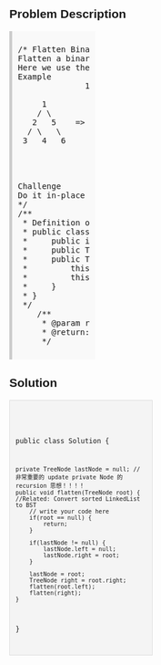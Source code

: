 <style>
  body { font-family: Arial, sans-serif; }
  .container { max-width: 50%; margin: auto; padding: 20px; }
  .comment-block { max-width: 50%; background-color: #f9f9f9; padding: 10px; border-left: 5px solid #ccc; }
  .code-block { background-color: #f4f4f4; padding: 10px; border: 1px solid #ddd; }
</style>

<div class='container'>
<h2>Problem Description</h2>
<div class='comment-block'>
<pre>
/* Flatten Binary Tree to Linked List 
Flatten a binary tree to a fake "linked list" in pre-order traversal.
Here we use the right pointer in TreeNode as the next pointer in ListNode.
Example
              1
               \
     1          2
    / \          \
   2   5    =>    3
  / \   \          \
 3   4   6          4
                     \
                      5
                       \
                        6
Challenge 
Do it in-place without any extra memory.
*/
/**
 * Definition of TreeNode:
 * public class TreeNode {
 *     public int val;
 *     public TreeNode left, right;
 *     public TreeNode(int val) {
 *         this.val = val;
 *         this.left = this.right = null;
 *     }
 * }
 */
    /**
     * @param root: a TreeNode, the root of the binary tree
     * @return: nothing
     */
</pre>
</div>

<h2>Solution</h2>
<div class='code-block'>
<pre><code class='language-java'>

public class Solution {
     
    private TreeNode lastNode = null; // 非常重要的 update private Node 的 recursion 思想！！！！ 
    public void flatten(TreeNode root) { //Related: Convert sorted LinkedList to BST
        // write your code here
        if(root == null) {
            return;
        }
        
        if(lastNode != null) {
            lastNode.left = null;
            lastNode.right = root;
        }
        
        lastNode = root;
        TreeNode right = root.right;
        flatten(root.left);
        flatten(right);
    }
}
</code></pre>
</div>
</div>
